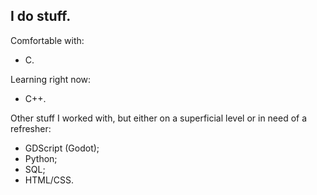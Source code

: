 ## I do stuff.

Comfortable with:
- C.

Learning right now:
- C++.

Other stuff I worked with, but either on a superficial level or in need of a refresher:
- GDScript (Godot);
- Python;
- SQL;
- HTML/CSS.
